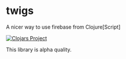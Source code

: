 # twigs

A nicer way to use firebase from Clojure[Script]

[![Clojars Project](http://clojars.org/twigs/latest-version.svg)](http://clojars.org/twigs)

This library is alpha quality.
